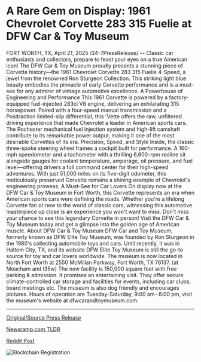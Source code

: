 # A Rare Gem on Display: 1961 Chevrolet Corvette 283 315 Fuelie at DFW Car & Toy Museum

FORT WORTH, TX, April 21, 2025 /24-7PressRelease/ -- Classic car enthusiasts and collectors, prepare to feast your eyes on a true American icon! The DFW Car & Toy Museum proudly presents a stunning piece of Corvette history—the 1961 Chevrolet Corvette 283 315 Fuelie 4-Speed, a jewel from the renowned Ron Sturgeon Collection. This striking light blue beauty embodies the pinnacle of early Corvette performance and is a must-see for any admirer of vintage automotive excellence.  A Powerhouse of Engineering and Performance This 1961 Corvette is powered by a factory-equipped fuel-injected 283ci V8 engine, delivering an exhilarating 315 horsepower. Paired with a four-speed manual transmission and a Positraction limited-slip differential, this 'Vette offers the raw, unfiltered driving experience that made Chevrolet a leader in American sports cars. The Rochester mechanical fuel injection system and high-lift camshaft contribute to its remarkable power output, making it one of the most desirable Corvettes of its era.  Precision, Speed, and Style Inside, the classic three-spoke steering wheel frames a cockpit built for performance. A 160-mph speedometer and a tachometer with a thrilling 6,600-rpm redline sit alongside gauges for coolant temperature, amperage, oil pressure, and fuel level—offering drivers a full command center for their high-speed adventures. With just 51,000 miles on its five-digit odometer, this meticulously preserved Corvette remains a shining example of Chevrolet's engineering prowess.  A Must-See for Car Lovers On display now at the DFW Car & Toy Museum in Fort Worth, this Corvette represents an era when American sports cars were defining the roads. Whether you're a lifelong Corvette fan or new to the world of classic cars, witnessing this automotive masterpiece up close is an experience you won't want to miss.  Don't miss your chance to see this legendary Corvette in person! Visit the DFW Car & Toy Museum today and get a glimpse into the golden age of American muscle.  About DFW Car & Toy Museum DFW Car and Toy Museum, formerly known as DFW Elite Toy Museum, was founded by Ron Sturgeon in the 1980's collecting automobile toys and cars. Until recently, it was in Haltom City, TX, and its website DFW Elite Toy Museum is still the go-to source for toy and car lovers worldwide. The museum is now located in North Fort Worth at 2550 McMillan Parkway, Fort Worth, TX 76137. (at Meacham and I35w) The new facility is 150,000 square feet with free parking & admission. It promises an entertaining visit. They offer secure climate-controlled car storage and facilities for events, including car clubs, board meetings etc. The museum is also dog friendly and encourages pictures. Hours of operation are Tuesday-Saturday, 9:00 am- 6:00 pm, visit the museum's website at dfwcarandtoymuseum.com. 

---

[Original/Source Press Release](https://www.24-7pressrelease.com/press-release/521468/a-rare-gem-on-display-1961-chevrolet-corvette-283-315-fuelie-at-dfw-car-toy-museum)
                    

[Newsramp.com TLDR](https://newsramp.com/curated-news/dfw-car-toy-museum-unveils-rare-1961-chevrolet-corvette-283-315-fuelie-4-speed/f9eca2523df772e378a7ae034cefa7cb) 

 



[Reddit Post](https://www.reddit.com/r/eventNews/comments/1k7az4q/dfw_car_toy_museum_unveils_rare_1961_chevrolet/) 



![Blockchain Registration](https://cdn.newsramp.app/24-7PressRelease/qrcode/254/25/rendRuF2.webp)